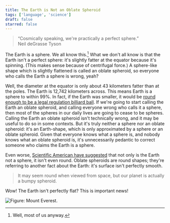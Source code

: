 ```yaml
---
title: The Earth is Not an Oblate Spheroid
tags: ['language', 'science']
draft: false
starred: false
---
```


> “Cosmically speaking, we're practically a perfect sphere.”
> <br />Neil deGrasse Tyson

The Earth is a sphere. We all know this.[^1] What we don't all know is that the Earth isn't a perfect sphere: it's slightly fatter at the equator because it's spinning. (This makes sense because of centrifugal force.) A sphere-like shape which is slightly flattened is called an oblate spheroid, so everyone who calls the Earth a sphere is wrong, yeah?

Well, the diameter at the equator is only about 43 kilometers fatter than at the poles. The Earth is 12,742 kilometers across. This means Earth is a sphere to within 99%. In fact, if the Earth was smaller, it would be [round enough to be a legal regulation billiard ball](https://possiblywrong.wordpress.com/2011/01/03/is-the-earth-like-a-billiard-ball-or-not/). If we're going to start calling the Earth an oblate spheroid, and calling everyone wrong who calls it a sphere, then most of the spheres in our daily lives are going to cease to be spheres. Calling the Earth an oblate spheroid isn't technically wrong, and it may be useful to do so in some contexts. But it's truly neither a sphere nor an oblate spheroid: it's an Earth-shape, which is only approximated by a sphere or an oblate spheroid. Given that everyone knows what a sphere is, and nobody knows what an oblate spheroid is, it's unnecessarily pedantic to correct someone who claims the Earth is a sphere.

Even worse, [Scientific American have suggested](https://www.scientificamerican.com/article/earth-is-not-round/) that not only is the Earth not a sphere, it isn't even round. Oblate spheroids are round shapes; they're referring to another fact about the Earth: it's surface isn't perfectly smooth.

> It may seem round when viewed from space, but our planet is actually a bumpy spheroid.

Wow! The Earth isn't perfectly flat? This is important news!

![Figure: Mount Everest.](/images/12_Everest.webp)

[^1]: Well, most of us anyway.
